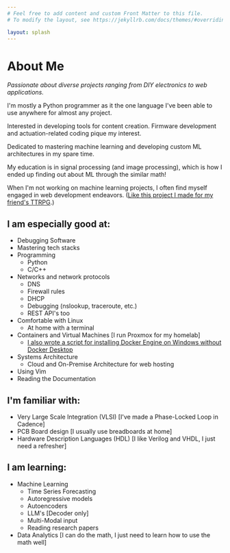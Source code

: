 ```yaml
---
# Feel free to add content and custom Front Matter to this file.
# To modify the layout, see https://jekyllrb.com/docs/themes/#overriding-theme-defaults

layout: splash
---
```


# About Me

*Passionate about diverse projects ranging from DIY electronics to web applications.*

I'm mostly a Python programmer as it the one language I've been able to use anywhere for almost any project.

Interested in developing tools for content creation. Firmware development and actuation-related coding pique my interest.

Dedicated to mastering machine learning and developing custom ML architectures in my spare time.

My education is in signal processing (and image processing), which is how I ended up finding out about ML through the similar math!

When I'm not working on machine learning projects, I often find myself engaged in web development endeavors. ([Like this project I made for my friend's TTRPG](https://github.com/lokej-h/civvy-roller/).)

## I am especially good at:

- Debugging Software
- Mastering tech stacks
- Programming
    - Python
    - C/C++
- Networks and network protocols
    - DNS 
    - Firewall rules
    - DHCP
    - Debugging (nslookup, traceroute, etc.)
    - REST API's too
- Comfortable with Linux
    - At home with a terminal
- Containers and Virtual Machines [I run Proxmox for my homelab]
    - [I also wrote a script for installing Docker Engine on Windows without Docker Desktop](https://github.com/lokej-h/docker-engine-windows-install)
- Systems Architecture
    - Cloud and On-Premise Architecture for web hosting
- Using Vim
- Reading the Documentation

## I'm familiar with:

- Very Large Scale Integration (VLSI) [I've made a Phase-Locked Loop in Cadence]
- PCB Board design [I usually use breadboards at home]
- Hardware Description Languages (HDL) [I like Verilog and VHDL, I just need a refresher]

## I am learning:

- Machine Learning
    - Time Series Forecasting
    - Autoregressive models
    - Autoencoders
    - LLM's [Decoder only]
    - Multi-Modal input
    - Reading research papers
- Data Analytics [I can do the math, I just need to learn how to use the math well]
